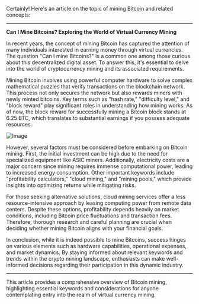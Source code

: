 Certainly! Here's an article on the topic of mining Bitcoin and related concepts:

---

**Can I Mine Bitcoins? Exploring the World of Virtual Currency Mining**

In recent years, the concept of mining Bitcoin has captured the attention of many individuals interested in earning money through virtual currencies. The question "Can I mine Bitcoins?" is a common one among those curious about this decentralized digital asset. To answer this, it's essential to delve into the world of cryptocurrency mining and its associated requirements.

Mining Bitcoin involves using powerful computer hardware to solve complex mathematical puzzles that verify transactions on the blockchain network. This process not only secures the network but also rewards miners with newly minted bitcoins. Key terms such as "hash rate," "difficulty level," and "block reward" play significant roles in understanding how mining works. As of now, the block reward for successfully mining a Bitcoin block stands at 6.25 BTC, which translates to substantial earnings if you possess adequate resources.

![Image](https://github.com/user-attachments/assets/31692037-0104-4703-abd1-696b6a7dd41b)

However, several factors must be considered before embarking on Bitcoin mining. First, the initial investment can be high due to the need for specialized equipment like ASIC miners. Additionally, electricity costs are a major concern since mining requires immense computational power, leading to increased energy consumption. Other important keywords include "profitability calculators," "cloud mining," and "mining pools," which provide insights into optimizing returns while mitigating risks.

For those seeking alternative solutions, cloud mining services offer a less resource-intensive approach by leasing computing power from remote data centers. Despite these options, profitability depends heavily on market conditions, including Bitcoin price fluctuations and transaction fees. Therefore, thorough research and careful planning are crucial when deciding whether mining Bitcoin aligns with your financial goals.

In conclusion, while it is indeed possible to mine Bitcoins, success hinges on various elements such as hardware capabilities, operational expenses, and market dynamics. By staying informed about relevant keywords and trends within the crypto mining landscape, enthusiasts can make well-informed decisions regarding their participation in this dynamic industry.

--- 

This article provides a comprehensive overview of Bitcoin mining, highlighting essential keywords and considerations for anyone contemplating entry into the realm of virtual currency mining.
